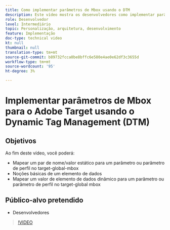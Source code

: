 ```yaml
---
title: Como implementar parâmetros de Mbox usando o DTM
description: Este vídeo mostra os desenvolvedores como implementar parâmetros mbox usando a Ativação do Adobe, anteriormente conhecida como Gerenciamento dinâmico de tags do Adobe (DTM).
role: Desenvolvedor
level: Intermediário
topic: Personalização, arquitetura, desenvolvimento
feature: Implementação
doc-type: technical video
kt: null
thumbnail: null
translation-type: tm+mt
source-git-commit: b89732fcca0be8bffc6e580e4ae0e62df3c3655d
workflow-type: tm+mt
source-wordcount: '95'
ht-degree: 3%

---
```



# Implementar parâmetros de Mbox para o Adobe Target usando o Dynamic Tag Management (DTM)

## Objetivos

Ao fim deste vídeo, você poderá:

* Mapear um par de nome/valor estático para um parâmetro ou parâmetro de perfil no target-global-mbox
* Noções básicas de um elemento de dados
* Mapear um valor de elemento de dados dinâmico para um parâmetro ou parâmetro de perfil no target-global mbox

## Público-alvo pretendido

* Desenvolvedores

>[!VIDEO](https://video.tv.adobe.com/v/17383/?quality=12)